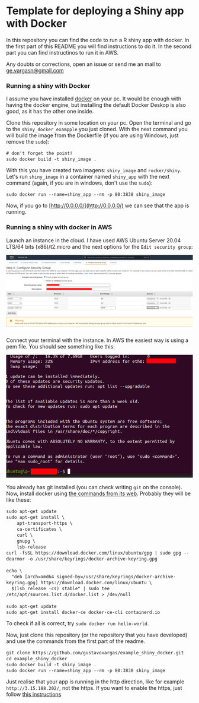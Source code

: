 # Template for deploying a Shiny app with Docker

In this repository you can find the code to run a R shiny app with docker. In the first part of this README you will find instructions to do it. In the second part you can find instructinos to run it in AWS.

Any doubts or corrections, open an issue or send me an mail to ge.vargasn@gmail.com

### Running a shiny with Docker

I assume you have installed [docker](https://www.docker.com/products/docker-desktop) on your pc. It would be enough with having the docker engine, but installing the default Docker Deskop is also good, as it has the other one inside.

Clone this repository in some location on your pc. Open the terminal and go to the `shiny_docker_exampple` you just cloned. With the next command you will build the image from the Dockerfile (if you are using Windows, just remove the `sudo`):

```
# don't forget the point!
sudo docker build -t shiny_image .
```

With this you have created two imagens: `shiny_image` and `rocker/shiny`. Let's run `shiny_image` in a container named `shiny_app` with the next command (again, if you are in windows, don't use the `sudo`):

```
sudo docker run --name=shiny_app --rm -p 80:3838 shiny_image
```

Now, if you go to [http://0.0.0.0/](http://0.0.0.0/) we can see that the app is running.




### Running a shiny with docker in AWS

Launch an instance in the cloud. I have used AWS Ubuntu Server 20.04 LTS/64 bits (x86)/t2.micro and the next options for the `Edit security group`:

<img src="aws_inbound_rules_shiny.png" alt="Rules for AWS Shiny app" width="800"/>

Connect your terminal with the instance. In AWS the easiest way is using a pem file. You should see something like this:

<img src="terminal_connected.png" alt="Terminal connected to AWS" width="600"/>

You already has git installed (you can check writing `git` on the console). Now, install docker using [the commands from its web](https://docs.docker.com/engine/install/ubuntu/). Probably they will be like these:

```
sudo apt-get update
sudo apt-get install \
    apt-transport-https \
    ca-certificates \
    curl \
    gnupg \
    lsb-release
curl -fsSL https://download.docker.com/linux/ubuntu/gpg | sudo gpg --dearmor -o /usr/share/keyrings/docker-archive-keyring.gpg

echo \
  "deb [arch=amd64 signed-by=/usr/share/keyrings/docker-archive-keyring.gpg] https://download.docker.com/linux/ubuntu \
  $(lsb_release -cs) stable" | sudo tee /etc/apt/sources.list.d/docker.list > /dev/null

sudo apt-get update
sudo apt-get install docker-ce docker-ce-cli containerd.io
```

To check if all is correct, try `sudo docker run hello-world`.

Now, just clone this repository (or the repository that you have developed) and use the commands from the first part of the readme. 

```
git clone https://github.com/gustavovargas/example_shiny_docker.git
cd example_shiny_docker
sudo docker build -t shiny_image .
sudo docker run --name=shiny_app --rm -p 80:3838 shiny_image
```

Just realise that your app is running in the http direction, like for example `http://3.15.188.202/`, not the https. If you want to enable the https, just follow [this instructions](https://support.rstudio.com/hc/en-us/articles/213733868-Running-Shiny-Server-with-a-Proxy)